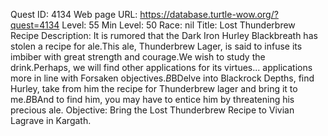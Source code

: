 Quest ID: 4134
Web page URL: https://database.turtle-wow.org/?quest=4134
Level: 55
Min Level: 50
Race: nil
Title: Lost Thunderbrew Recipe
Description: It is rumored that the Dark Iron Hurley Blackbreath has stolen a recipe for ale.This ale, Thunderbrew Lager, is said to infuse its imbiber with great strength and courage.We wish to study the drink.Perhaps, we will find other applications for its virtues... applications more in line with Forsaken objectives.$B$BDelve into Blackrock Depths, find Hurley, take from him the recipe for Thunderbrew lager and bring it to me.$B$BAnd to find him, you may have to entice him by threatening his precious ale.
Objective: Bring the Lost Thunderbrew Recipe to Vivian Lagrave in Kargath.
